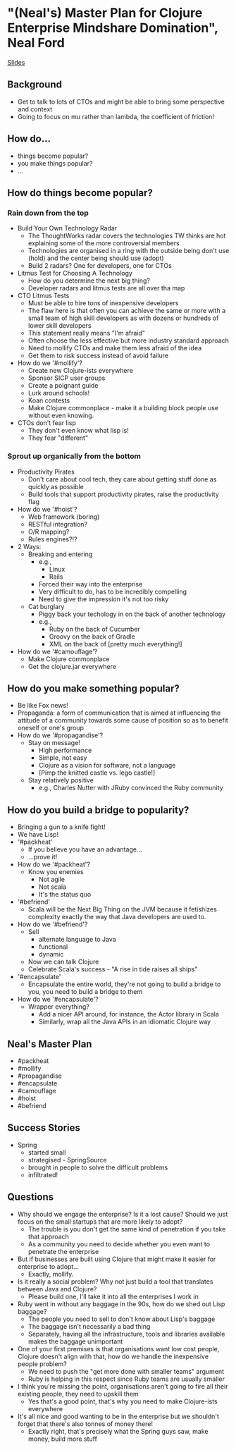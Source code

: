 # "(Neal's) Master Plan for Clojure Enterprise Mindshare Domination", Neal Ford #
[Slides](../2011-slides/neal-ford-clojure-masterplan.pdf)

## Background ##
 * Get to talk to lots of CTOs and might be able to bring some perspective and context
 * Going to focus on mu rather than lambda, the coefficient of friction!

## How do... ##
 * things become popular?
 * you make things popular?
 * ...

## How do things become popular? ##

### Rain down from the top ###
 * Build Your Own Technology Radar
    * The ThoughtWorks radar covers the technologies TW thinks are hot explaining some of the more controversial members
    * Technologies are organised in a ring with the outside being don't use (hold) and the center being should use (adopt)
    * Build 2 radars? One for developers, one for CTOs
 * Litmus Test for Choosing A Technology
    * How do you determine the next big thing?
    * Developer radars and litmus tests are all over tha map
 * CTO Litmus Tests
    * Must be able to hire tons of inexpensive developers
    * The flaw here is that often you can achieve the same or more with a small team of high skill developers as with dozens or hundreds of lower skill developers
    * This statement really means "I'm afraid"
    * Often choose the less effective but more industry standard approach
    * Need to mollify CTOs and make them less afraid of the idea
    * Get them to risk success instead of avoid failure
 * How do we '#mollify'?
    * Create new Clojure-ists everywhere
    * Sponsor SICP user groups
    * Create a poignant guide
    * Lurk around schools!
    * Koan contests
    * Make Clojure commonplace - make it a building block people use without even knowing.
 * CTOs don't fear lisp
    * They don't even know what lisp is!
    * They fear "different"

### Sprout up organically from the bottom ###
 * Productivity Pirates
    * Don't care about cool tech, they care about getting stuff done as quickly as possible
    * Build tools that support productivity pirates, raise the productivity flag
 * How do we '#hoist'?
    * Web framework (boring)
    * RESTful integration?
    * O/R mapping?
    * Rules engines?!?
 * 2 Ways:
    * Breaking and entering
       * e.g.,
          * Linux
          * Rails
       * Forced their way into the enterprise
       * Very difficult to do, has to be incredibly compelling
       * Need to give the impression it's not too risky
    * Cat burglary
       * Piggy back your techology in on the back of another technology
       * e.g.,
          * Ruby on the back of Cucumber
          * Groovy on the back of Gradle
          * XML on the back of [pretty much everything!]
 * How do we '#camouflage'?
    * Make Clojure commonplace
    * Get the clojure.jar everywhere

## How do you make something popular? ##
 * Be like Fox news! 
 * Propaganda: a form of communication that is aimed at influencing the attitude of a community towards some cause of position so as to benefit oneself or one's group
 * How do we '#propagandise'?
    * Stay on message!
       * High performance
       * Simple, not easy
       * Clojure as a vision for software, not a language
       * [Pimp the knitted castle vs. lego castle!]
    * Stay relatively positive
       * e.g., Charles Nutter with JRuby convinced the Ruby community

## How do you build a bridge to popularity? ##
 * Bringing a gun to a knife fight!
 * We have Lisp!
 * '#packheat'
    * If you believe you have an advantage...
    * ...prove it!
 * How do we '#packheat'?
    * Know you enemies
       * Not agile
       * Not scala
       * It's the status quo
 * '#befriend'
    * Scala will be the Next Big Thing on the JVM because it fetishizes complexity exactly the way that Java developers are used to.
 * How do we '#befriend'?
    * Sell
       * alternate language to Java
       * functional
       * dynamic
    * Now we can talk Clojure
    * Celebrate Scala's success - "A rise in tide raises all ships"
 * '#encapsulate'
    * Encapsulate the entire world, they're not going to build a bridge to you, you need to build a bridge to them
 * How do we '#encapsulate'?
    * Wrapper everything?
       * Add a nicer API around, for instance, the Actor library in Scala
       * Similarly, wrap all the Java APIs in an idiomatic Clojure way

## Neal's Master Plan ##
 * #packheat
 * #mollify
 * #propagandise
 * #encapsulate
 * #camouflage
 * #hoist
 * #befriend

## Success Stories ##
 * Spring
    * started small
    * strategised - SpringSource
    * brought in people to solve the difficult problems
    * infiltrated!

## Questions ##
 * Why should we engage the enterprise? Is it a lost cause? Should we just focus on the small startups that are more likely to adopt?
    * The trouble is you don't get the same kind of penetration if you take that approach
    * As a community you need to decide whether you even want to penetrate the enterprise
 * But if businesses are built using Clojure that might make it easier for enterprise to adopt...
    * Exactly, mollify.
 * Is it really a social problem? Why not just build a tool that translates between Java and Clojure?
    * Please build one, I'll take it into all the enterprises I work in
 * Ruby went in without any baggage in the 90s, how do we shed out Lisp baggage?
    * The people you need to sell to don't know about Lisp's baggage
    * The baggage isn't necessarily a bad thing
    * Separately, having all the infrastructure, tools and libraries available makes the baggage unimportant
 * One of your first premises is that organisations want low cost people, Clojure doesn't align with that, how do we handle the inexpensive people problem?
    * We need to push the "get more done with smaller teams" argument
    * Ruby is helping in this respect since Ruby teams are usually smaller
 * I think you're missing the point, organisations aren't going to fire all their existing people, they need to upskill them
    * Yes that's a good point, that's why you need to make Clojure-ists everywhere
 * It's all nice and good wanting to be in the enterprise but we shouldn't forget that there's also tonnes of money there!
    * Exactly right, that's precisely what the Spring guys saw, make money, build more stuff
